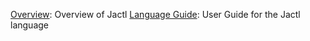 [Overview](/pages/overview): Overview of Jactl
[Language Guide](/pages/language-guide): User Guide for the Jactl language
